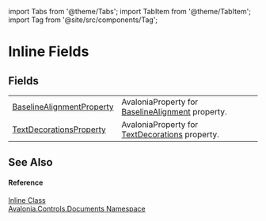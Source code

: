 import Tabs from '@theme/Tabs'; 
import TabItem from '@theme/TabItem'; 
import Tag from '@site/src/components/Tag'; 

# Inline Fields




## Fields
<table>
<tr>
<td><a href="F_Avalonia_Controls_Documents_Inline_BaselineAlignmentProperty">BaselineAlignmentProperty</a></td>
<td>AvaloniaProperty for <a href="P_Avalonia_Controls_Documents_Inline_BaselineAlignment">BaselineAlignment</a> property.</td>
</tr>
<tr>
<td><a href="F_Avalonia_Controls_Documents_Inline_TextDecorationsProperty">TextDecorationsProperty</a></td>
<td>AvaloniaProperty for <a href="P_Avalonia_Controls_Documents_Inline_TextDecorations">TextDecorations</a> property.</td>
</tr>
</table>

## See Also


#### Reference
<a href="T_Avalonia_Controls_Documents_Inline">Inline Class</a>  
<a href="N_Avalonia_Controls_Documents">Avalonia.Controls.Documents Namespace</a>  
